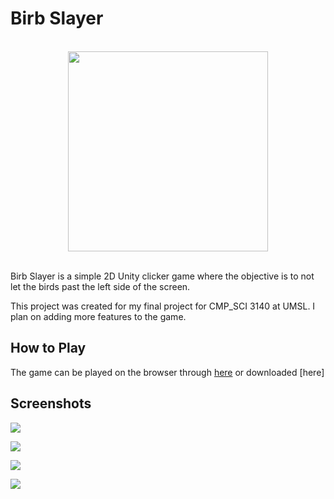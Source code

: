 
# Birb Slayer

<br>

<div align="center">
    <img src="https://i.imgur.com/ryR6PBz.png" width="320" height="320">
</div>

<br>

Birb Slayer is a simple 2D Unity clicker game where the objective is to not let the birds past the left side of the screen.

This project was created for my final project for CMP_SCI 3140 at UMSL. I plan on adding more features to the game.

## How to Play

The game can be played on the browser through [here](https://simmer.io/@chonyee/birb) or downloaded [here]

## Screenshots

![](https://i.imgur.com/ppkmF1V.png)

![](https://i.imgur.com/dSe0pKd.png)

![](https://i.imgur.com/pA4PMBl.png)

![](https://i.imgur.com/kCHx3Rb.png)
